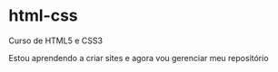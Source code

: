 # html-css
 Curso de HTML5 e CSS3

Estou aprendendo a criar sites e agora vou gerenciar meu repositório
